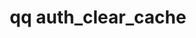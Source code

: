 ---
category: auth
command: auth_clear_cache
keywords: qq, qq_cli, auth_clear_cache
optional_options: []
permalink: /qq-cli-command-guide/auth/auth_clear_cache.html
positional_options: []
sidebar: qq_cli_command_reference_sidebar
summary: This section explains how to use the <code>qq auth_clear_cache</code> command.
synopsis: Clear all cached authorization information
title: qq auth_clear_cache
usage: qq auth_clear_cache [-h]
zendesk_source: qq CLI Command Guide

---